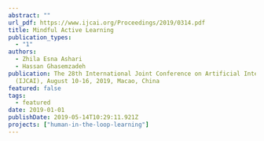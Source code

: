 ```yaml
---
abstract: ""
url_pdf: https://www.ijcai.org/Proceedings/2019/0314.pdf
title: Mindful Active Learning
publication_types:
  - "1"
authors:
  - Zhila Esna Ashari
  - Hassan Ghasemzadeh
publication: The 28th International Joint Conference on Artificial Intelligence
  (IJCAI), August 10-16, 2019, Macao, China
featured: false
tags:
  - featured
date: 2019-01-01
publishDate: 2019-05-14T10:29:11.921Z
projects: ["human-in-the-loop-learning"]
---
```

